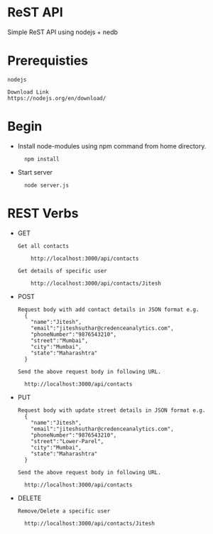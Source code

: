 # ReST API
Simple ReST API using nodejs + nedb

# Prerequisties 
    nodejs
 
    Download Link
    https://nodejs.org/en/download/

	

# Begin
* Install node-modules using npm command from home directory.

		npm install
    
* Start server
		
		node server.js
    
# REST Verbs
* GET
		
      Get all contacts
          
          http://localhost:3000/api/contacts

      Get details of specific user
          
          http://localhost:3000/api/contacts/Jitesh

* POST

      Request body with add contact details in JSON format e.g.
        {
          "name":"Jitesh",
          "email":"jiteshsuthar@credenceanalytics.com",
          "phoneNumber":"9876543210",
          "street":"Mumbai",
          "city":"Mumbai",
          "state":"Maharashtra"
        }

      Send the above request body in following URL.
        
        http://localhost:3000/api/contacts

* PUT

      Request body with update street details in JSON format e.g.
        {
          "name":"Jitesh",
          "email":"jiteshsuthar@credenceanalytics.com",
          "phoneNumber":"9876543210",
          "street":"Lower-Parel",
          "city":"Mumbai",
          "state":"Maharashtra"
        }

      Send the above request body in following URL.
		    
        http://localhost:3000/api/contacts


* DELETE

      Remove/Delete a specific user
        
        http://localhost:3000/api/contacts/Jitesh
